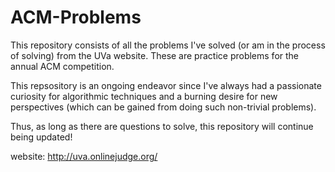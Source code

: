 ACM-Problems
============

This repository consists of all the problems I've solved (or am in the process of solving) from the UVa website.
These are practice problems for the annual ACM competition.

This repsository is an ongoing endeavor since I've always had a passionate curiosity for algorithmic techniques
and a burning desire for new perspectives (which can be gained from doing such non-trivial problems). 

Thus, as long as there are questions to solve, this repository will continue being updated!

website:
http://uva.onlinejudge.org/
